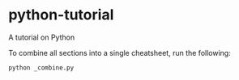 # python-tutorial
A tutorial on Python


To combine all sections into a single cheatsheet, run the following:
```sh
python _combine.py
```
